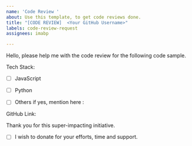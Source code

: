 ```yaml
---
name: 'Code Review '
about: Use this template, to get code reviews done.
title: "[CODE REVIEW]  <Your GitHub Username>"
labels: code-review-request
assignees: imabp

---
```


Hello, please help me with the code review for the following code sample.

Tech Stack: 
- [ ] JavaScript
- [ ] Python
- [ ] Others if yes, mention here : 


GitHub Link: 


Thank you for this super-impacting initiative.
- [ ] I wish to donate for your efforts, time and support.
